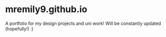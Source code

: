# mremily9.github.io

A portfolio for my design projects and uni work! Will be constantly updated (hopefully!) :)
